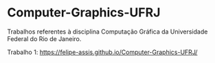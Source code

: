 # Computer-Graphics-UFRJ

Trabalhos referentes à disciplina Computação Gráfica da Universidade Federal do Rio de Janeiro.

Trabalho 1: https://felipe-assis.github.io/Computer-Graphics-UFRJ/
